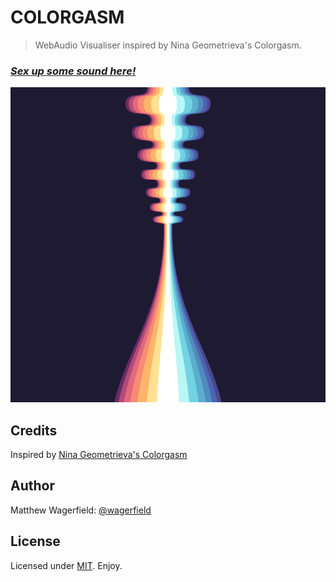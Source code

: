 # COLORGASM

> WebAudio Visualiser inspired by Nina Geometrieva's Colorgasm.

### [*Sex up some sound here!*][site]

![COLORGASM][screenshot]

## Credits

Inspired by [Nina Geometrieva's Colorgasm][nina]

## Author

Matthew Wagerfield: [@wagerfield][twitter]

## License

Licensed under [MIT][mit]. Enjoy.

[site]: http://wagerfield.github.com/colorgasm/
[twitter]: http://twitter.com/wagerfield
[mit]: http://www.opensource.org/licenses/mit-license.php
[nina]: https://www.behance.net/gallery/14750607/Colorgasm
[screenshot]: assets/images/screenshot.png
